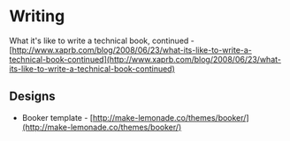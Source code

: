 # Writing

What it's like to write a technical book, continued - [http://www.xaprb.com/blog/2008/06/23/what-its-like-to-write-a-technical-book-continued](http://www.xaprb.com/blog/2008/06/23/what-its-like-to-write-a-technical-book-continued)

## Designs

- Booker template - [http://make-lemonade.co/themes/booker/](http://make-lemonade.co/themes/booker/)
